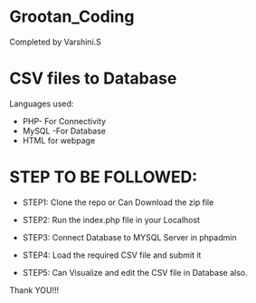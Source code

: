# Grootan_Coding

Completed by Varshini.S

# CSV files to Database

Languages used: 
* PHP- For Connectivity
* MySQL -For Database
* HTML for webpage

# STEP TO BE FOLLOWED:
* STEP1:
Clone the repo or Can Download the zip file

* STEP2:
Run the index.php file in your Localhost

* STEP3:
Connect Database to MYSQL Server in phpadmin

* STEP4:
Load the required CSV file and submit it

* STEP5:
Can Visualize and edit the CSV file in Database also.


Thank YOU!!!




